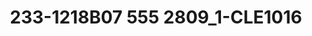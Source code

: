 ---
title: 233-1218B07 555 2809_1-CLE1016
image: 233-1218B07 555 2809_1-CLE1016.jpg
brand: outlet-sposo
layout: vestito
---